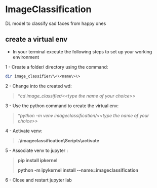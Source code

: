 # ImageClassification
DL model to classify sad faces from happy ones

## create a virtual env 

- In your terminal exceute the following steps to set up your working environment

1 - Create a folder/ directory using the command:

  ```bash
  dir image_classifier/\<\<name\>\>
  ```
2 - Change into the created wd:
  
  >**cd image_classifier/\<\<type the name of your choice\>\>*

3 - Use the python command to create the virtual env:
  
  >**python -m venv imageclassification/\<\<type the name of your choice>>*
  
4 - Activate venv: 

  >**.\imageclassification\Scripts\activate**

5 - Associate venv to jupyter : 

  >**pip install ipkernel** 
  > 
  >**python -m ipykernel install --name=imageclassification**

6 - Close and restart jupyter lab 


